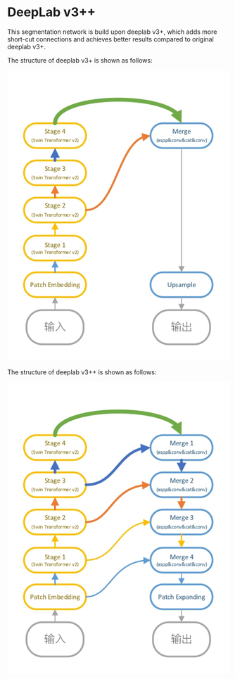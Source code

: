 # DeepLab v3++

This segmentation network is build upon deeplab v3+, which adds more short-cut connections and achieves better results compared to original deeplab v3+.

The structure of deeplab v3+ is shown as follows:

![deeplabv3+](./imgs/deeplabv3plus.jpg)

The structure of deeplab v3++ is shown as follows:

![deeplabv3+](./imgs/deeplabv3plusplus.jpg)
